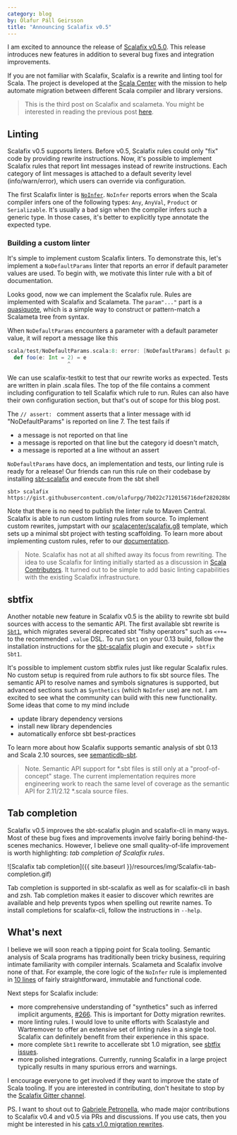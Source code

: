 ```yaml
---
category: blog
by: Ólafur Páll Geirsson
title: "Announcing Scalafix v0.5"
---
```


I am excited to announce the release of [Scalafix v0.5.0][].
This release introduces new features in addition to several bug fixes and
integration improvements.

If you are not familiar with Scalafix, Scalafix is a rewrite and linting tool
for Scala.
The project is developed at the [Scala Center][sc] with the mission to help
automate migration between different Scala compiler and library versions.

> This is the third post on Scalafix and scalameta.
> You might be interested in reading the previous post
> [here](http://www.scala-lang.org/blog/2017/02/27/Scalafix-v0.3.html).


## Linting

Scalafix v0.5 supports linters.
Before v0.5, Scalafix rules could only "fix" code by providing rewrite instructions.
Now, it's possible to implement Scalafix rules that report lint messages instead
of rewrite instructions.
Each category of lint messages is attached to a default severity level
(info/warn/error), which users can override via configuration.

The first Scalafix linter is [`NoInfer`][].
`NoInfer` reports errors when the Scala compiler infers one of the following types:
`Any`, `AnyVal`, `Product` or `Serializable`.
It's usually a bad sign when the compiler infers such a generic type.
In those cases, it's better to explicitly type annotate the expected type.


### Building a custom linter
It's simple to implement custom Scalafix linters.
To demonstrate this, let's implement a `NoDefaultParams` linter that reports an error if
default parameter values are used.
To begin with, we motivate this linter rule with a bit of documentation.

<script src="https://gist.github.com/olafurpg/38699f591329c3bcff52b7412dcb696b.js"></script>

Looks good, now we can implement the Scalafix rule.
Rules are implemented with Scalafix and Scalameta.
The `param"..."` part is a [quasiquote][], which is a simple way to construct
or pattern-match a Scalameta tree from syntax.

<script src="https://gist.github.com/olafurpg/7b022c7120156716def282028b091e8b.js"></script>

When `NoDefaultParams` encounters a parameter with a default parameter value,
it will report a message like this

```scala
scala/test/NoDefaultParams.scala:8: error: [NoDefaultParams] default parameter values are not allowed.
  def foo(e: Int = 2) = e
                   ^
```

We can use scalafix-testkit to test that our rewrite works as expected.
Tests are written in plain .scala files.
The top of the file contains a comment including configuration to tell Scalafix
which rule to run.
Rules can also have their own configuration section, but that's out of scope
for this blog post.

<script src="https://gist.github.com/olafurpg/be6b0fe5b317de7555dc0b6cd0aebfbf.js"></script>

The `// assert: ` comment asserts that a linter message with id "NoDefaultParams" is reported
on line 7.
The test fails if

- a message is not reported on that line
- a message is reported on that line but the category id doesn't match,
- a message is reported at a line without an assert

`NoDefaultParams` have docs, an implementation and tests, our linting rule is
ready for a release!
Our friends can run this rule on their codebase by installing [sbt-scalafix][]
and execute from the sbt shell

```
sbt> scalafix https://gist.githubusercontent.com/olafurpg/7b022c7120156716def282028b091e8b/raw/2a83cfc22462804c53a9fb67d0c0220b8b82f124/NoDefaultParameters.scala
```

Note that there is no need to publish the linter rule to Maven Central.
Scalafix is able to run custom linting rules from source.
To implement custom rewrites, jumpstart with our [scalacenter/scalafix.g8](https://github.com/scalacenter/scalafix.g8)
template, which sets up a minimal sbt project with testing scaffolding.
To learn more about implementing custom rules, refer to our
[documentation](https://scalacenter.github.io/scalafix/#Creatingyourownrule).

> Note. Scalafix has not at all shifted away its focus from rewriting.
> The idea to use Scalafix for linting initially started as a discussion in
> [Scala Contributors][].
> It turned out to be simple to add basic linting capabilities with the
> existing Scalafix infrastructure.

## sbtfix

Another notable new feature in Scalafix v0.5 is the ability to rewrite sbt build
sources with access to the semantic API.
The first available sbt rewrite is [`Sbt1`][], which migrates several deprecated 
sbt "fishy operators" such as `<++=` to the recommended `.value` DSL.
To run `Sbt1` on your 0.13 build, follow the installation instructions for
the [sbt-scalafix][] plugin and execute `> sbtfix Sbt1`.

It's possible to implement custom sbtfix rules just like regular Scalafix rules.
No custom setup is required from rule authors to fix sbt source files.
The semantic API to resolve names and symbols signatures is supported, but
advanced sections such as `Synthetics` (which `NoInfer` use) are not.
I am excited to see what the community can build with this new functionality.
Some ideas that come to my mind include

- update library dependency versions
- install new library dependencies
- automatically enforce sbt best-practices

To learn more about how Scalafix supports semantic analysis of sbt 0.13 and
Scala 2.10 sources, see [semanticdb-sbt][].

> Note.
> Semantic API support for *.sbt files is still only at a "proof-of-concept"
> stage. The current implementation requires more engineering work to reach
> the same level of coverage as the semantic API for 2.11/2.12 *.scala source 
> files.

## Tab completion

Scalafix v0.5 improves the sbt-scalafix plugin and scalafix-cli in many ways.
Most of these bug fixes and improvements involve fairly boring
behind-the-scenes mechanics.
However, I believe one small quality-of-life improvement is worth highlighting:
*tab completion of Scalafix rules*.

![Scalafix tab completion]({{ site.baseurl }}/resources/img/Scalafix-tab-completion.gif)

Tab completion is supported in sbt-scalafix as well as for scalafix-cli in
bash and zsh.
Tab completion makes it easier to discover which rewrites are available and
help prevents typos when spelling out rewrite names.
To install completions for scalafix-cli, follow the instructions in `--help`.

## What's next

I believe we will soon reach a tipping point for Scala tooling.
Semantic analysis of Scala programs has traditionally been tricky business,
requiring intimate familiarity with compiler internals.
Scalameta and Scalafix involve none of that.
For example, the core logic of the `NoInfer` rule is implemented in
[10 lines][NoInfer] of fairly straightforward, immutable and functional code.

Next steps for Scalafix include:

* more comprehensive understanding of "synthetics" such as inferred implicit
  arguments, [#266][]. This is important for Dotty migration rewrites.
* more linting rules. I would love to unite efforts with Scalastyle and
  Wartremover to offer an extensive set of linting rules in a single tool.
  Scalafix can definitely benefit from their experience in this space.
* more complete `Sbt1` rewrite to accellerate sbt 1.0 migration, see
  [sbtfix issues][].
* more polished integrations. Currently, running Scalafix in a large project
  typically results in many spurious errors and warnings.

I encourage everyone to get involved if they want to improve the state of Scala tooling.
If you are interested in contributing, don't hesitate to stop by the
[Scalafix Gitter channel][Gitter].

PS. I want to shout out to [Gabriele Petronella][gabro], who made major
contributions to Scalafix v0.4 and v0.5 via PRs and discussions.
If you use cats, then you might be interested in his
[cats v1.0 migration rewrites][cats].

[cats]: https://github.com/typelevel/cats/blob/master/scalafix/README.md
[scalameta/semanticdb-sbt]:https://github.com/scalameta/sbthost 
[sbt-scalafix]: https://scalacenter.github.io/Scalafix/#sbt-scalafix
[scala210]: https://contributors.scala-lang.org/t/continuing-or-dropping-scala-2-10-maintenance-in-the-ecosystem/1013
[sc]: http://scala.epfl.ch/
[quasiquote]: https://github.com/scalameta/scalameta/blob/master/notes/quasiquotes.md
[Scalafix v0.5.0]: https://scalacenter.github.io/scalafix/#0.5.0
[Scalameta]: http://scalameta.org/
[NoInfer]: https://github.com/scalacenter/scalafix/blob/1cfbfe02bda4946488be4d95ce2507cc362624b1/scalafix-core/shared/src/main/scala/scalafix/internal/rule/NoInfer.scala#L21-L31
[gabro]: https://twitter.com/gabro27
[#266]: https://github.com/scalacenter/scalafix/issues/266
[sbtfix issues]: https://github.com/scalacenter/scalafix/labels/sbtfix
[semanticdb-sbt]: https://github.com/scalameta/semanticdb-sbt
[Gitter]: https://gitter.im/scalacenter/scalafix
[Scala Contributors]: https://contributors.scala-lang.org/t/whats-the-status-of-abide/609
[`Sbt1`]: https://scalacenter.github.io/scalafix/#Sbt1
[`NoInfer`]: https://scalacenter.github.io/scalafix/#NoInfer

